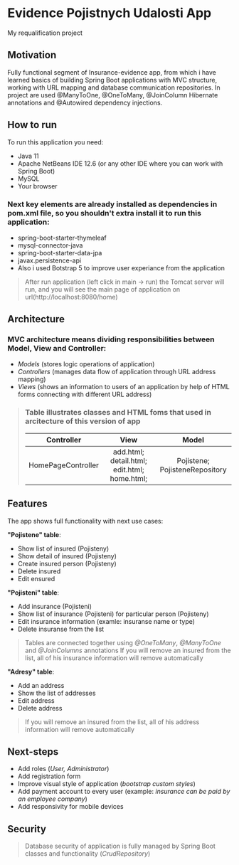 # Evidence Pojistnych Udalosti App
My requalification project



## Motivation

Fully functional segment of Insurance-evidence app, from which i have learned basics of building Spring Boot applications with MVC structure, working with URL mapping and database communication repositories. In project are used @ManyToOne, @OneToMany, @JoinColumn Hibernate annotations and @Autowired dependency injections.



## How to run

To run this application you need:

- Java 11
- Apache NetBeans IDE 12.6 (or any other IDE where you can work with Spring Boot)
- MySQL
- Your browser



### Next key elements are already installed as dependencies in pom.xml file, so you shouldn't extra install it to run this application:

- spring-boot-starter-thymeleaf
- mysql-connector-java
- spring-boot-starter-data-jpa
- javax.persistence-api
- Also i used Botstrap 5 to improve user experiance from the application

> 
> After run application (left click in main -> run) the Tomcat server will run, and you will see the main page of application on url(http://localhost:8080/home)
> 



## Architecture

### MVC architecture means dividing responsibilities between Model, View and Controller:

- *Models* (stores logic operations of application)
- *Controllers* (manages data flow of application through URL address mapping)
- *Views* (shows an information to users of an application by help of HTML forms connecting with different URL address)


> ### Table illustrates classes and HTML foms that used in arcitecture of this version of app
> 
> | **Controller** | **View** | **Model** |
> | :-----------: | :-----: | :-------: |
> | HomePageController | add.html; detail.html; edit.html; home.html; | Pojistene; PojisteneRepository |



## Features

The app shows full functionality with next use cases:

**"Pojistene" table**:

- Show list of insured (Pojisteny)
- Show detail of insured (Pojisteny)
- Create insured person (Pojisteny)
- Delete insured
- Edit ensured

**"Pojisteni" table**:

- Add insurance (Pojisteni)
- Show list of insurance (Pojisteni) for particular person (Pojisteny)
- Edit insurance information (examle: insuranse name or type)
- Delete insuranse from the list

> Tables are connected together using *@OneToMany*, *@ManyToOne* and *@JoinColumns* annotations
> If you will remove an insured from the list, all of his insurance information will remove automatically

**"Adresy" table**:

- Add an address
- Show the list of addresses
- Edit address
- Delete address

> If you will remove an insured from the list, all of his address information will remove automatically


## Next-steps

- Add roles (*User, Administrator*)
- Add registration form
- Improve visual style of application (*bootstrap custom styles*)
- Add payment account to every user (example: *insurance can be paid by an employee company*)
- Add responsivity for mobile devices



## Security

> Database security of application is fully managed by Spring Boot classes and functionality (*CrudRepository*)
